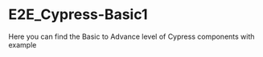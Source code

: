 # E2E_Cypress-Basic1
Here you can find the Basic to Advance level of Cypress components with example
